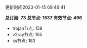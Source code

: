 更新时间2023-01-15 09:46:41

**总订阅: 73**
**总节点: 1537**
**有效节点: 496**
- trojan节点: 158
- v2ray节点: 155
- ss节点: 183
